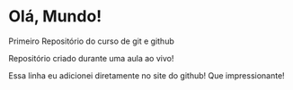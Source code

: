 # Olá, Mundo!
 Primeiro Repositório do curso de git e github

 Repositório criado durante uma aula ao vivo!

 Essa linha eu adicionei diretamente no site do github! Que impressionante!
